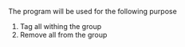 The program will be used for the following purpose
1. Tag all withing the group
2. Remove all from the group